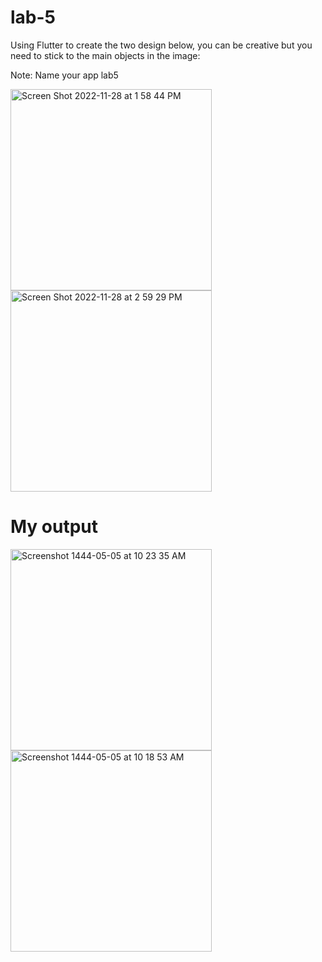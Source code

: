 # lab-5

Using Flutter to create the two design below, you can be creative but you need to stick to the main objects in the image:

Note: Name your app lab5

<img width="322" alt="Screen Shot 2022-11-28 at 1 58 44 PM" src="https://user-images.githubusercontent.com/74452750/204274045-c8bd9311-d273-4267-8c38-f325b354dc21.png"> <img width="322" alt="Screen Shot 2022-11-28 at 2 59 29 PM" src="https://user-images.githubusercontent.com/74452750/204274114-3561a91b-eaf9-4834-a2a7-f6e5042bbca6.png">
# My output
<img width="322" alt="Screenshot 1444-05-05 at 10 23 35 AM" src="https://user-images.githubusercontent.com/110669332/204464799-304a8cbf-1911-4af8-80f3-246411a045b6.png"> <img width="322" alt="Screenshot 1444-05-05 at 10 18 53 AM" src="https://user-images.githubusercontent.com/110669332/204464468-adb9d72e-47b6-49a6-ad35-166c08a27d8d.png"> 

